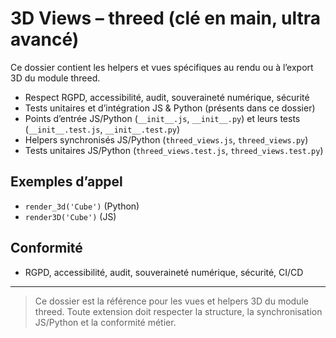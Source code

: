 # 3D Views – threed (clé en main, ultra avancé)

Ce dossier contient les helpers et vues spécifiques au rendu ou à l’export 3D du module threed.

- Respect RGPD, accessibilité, audit, souveraineté numérique, sécurité
- Tests unitaires et d’intégration JS & Python (présents dans ce dossier)
- Points d’entrée JS/Python (`__init__.js`, `__init__.py`) et leurs tests (`__init__.test.js`, `__init__.test.py`)
- Helpers synchronisés JS/Python (`threed_views.js`, `threed_views.py`)
- Tests unitaires JS/Python (`threed_views.test.js`, `threed_views.test.py`)

## Exemples d’appel
- `render_3d('Cube')` (Python)
- `render3D('Cube')` (JS)

## Conformité
- RGPD, accessibilité, audit, souveraineté numérique, sécurité, CI/CD

---

> Ce dossier est la référence pour les vues et helpers 3D du module threed. Toute extension doit respecter la structure, la synchronisation JS/Python et la conformité métier.
